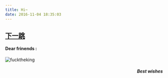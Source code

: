 ```yaml
---
title: Hi~
date: 2016-11-04 18:35:03
---
```


## <a href="https://segmentfault.com/blog/tongbo" target="blank">下一跳</a>
####         Dear frinends :
![fucktheking][1]




[1]: /img/avator/jiayouya.jpg

<h5 align="right">Best wishes</h5>

